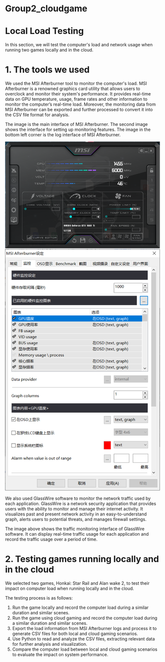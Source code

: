 # Group2_cloudgame
# Local Load Testing
In this section, we will test the computer's load and network usage when running two games locally and in the cloud.
# 1. The tools we used
We used the MSI Afterburner tool to monitor the computer's load. MSI Afterburner is a renowned graphics card utility that allows users to overclock and monitor their system's performance. It provides real-time data on GPU temperature, usage, frame rates and other information to monitor the computer’s real-time load. Moreover, the monitoring data from MSI Afterburner can be exported and further processed to convert it into the CSV file format for analysis.

 	
The image  is the main interface of MSI Afterburner. The second image shows the interface for setting up monitoring features. The image in the bottom left corner is the log interface of MSI Afterburner.

![示例图片](2.jpg.png)
![示例图片](1.jpg.png)

We also used GlassWire software to monitor the network traffic used by each application. GlassWire is a network security application that provides users with the ability to monitor and manage their internet activity. It visualizes past and present network activity in an easy-to-understand graph, alerts users to potential threats, and manages firewall settings.
 
The image above shows the traffic monitoring interface of GlassWire software. It can display real-time traffic usage for each application and record the traffic usage over a period of time.


# 2. Testing games running locally and in the cloud
We selected two games, Honkai: Star Rail and Alan wake 2, to test their impact on computer load when running locally and in the cloud.

The testing process is as follows:

1. Run the game locally and record the computer load during a similar duration and similar scenes.
2. Run the game using cloud gaming and record the computer load during a similar duration and similar scenes.
3. Export the load information from MSI Afterburner logs and process it to generate CSV files for both local and cloud gaming scenarios.
4. Use Python to read and analyze the CSV files, extracting relevant data for further analysis and visualization.
5. Compare the computer load between local and cloud gaming scenarios to evaluate the impact on system performance.
